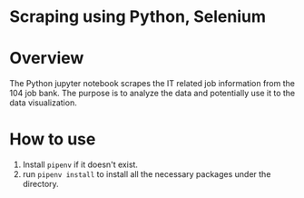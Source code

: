 # Scraping using Python, Selenium

# Overview
The Python jupyter notebook scrapes the IT related job information from the 104 job bank.
The purpose is to analyze the data and potentially use it to the data visualization.

# How to use
1. Install `pipenv` if it doesn't exist.
2. run `pipenv install` to install all the necessary packages under the directory.
